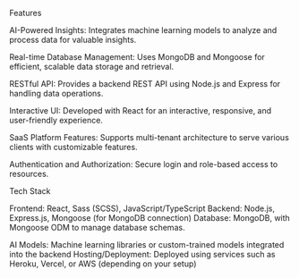 Features

AI-Powered Insights: Integrates machine learning models to analyze and process data for valuable insights.

Real-time Database Management: Uses MongoDB and Mongoose for efficient, scalable data storage and retrieval.

RESTful API: Provides a backend REST API using Node.js and Express for handling data operations.

Interactive UI: Developed with React for an interactive, responsive, and user-friendly experience.

SaaS Platform Features: Supports multi-tenant architecture to serve various clients with customizable features.

Authentication and Authorization: Secure login and role-based access to resources.

Tech Stack

Frontend: React, Sass (SCSS), JavaScript/TypeScript
Backend: Node.js, Express.js, Mongoose (for MongoDB connection)
Database: MongoDB, with Mongoose ODM to manage database schemas.

AI Models: Machine learning libraries or custom-trained models integrated into the backend
Hosting/Deployment: Deployed using services such as Heroku, Vercel, or AWS (depending on your setup)
